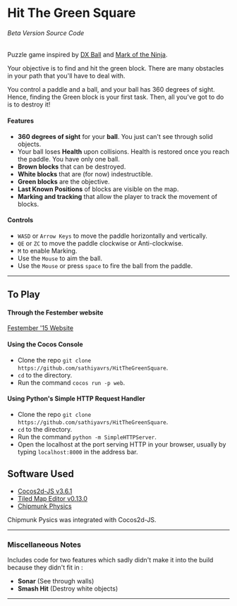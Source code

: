 # Hit The Green Square
###### Beta Version Source Code

Puzzle game inspired by [DX Ball](http://www.blitwise.com/superdxb.html) and [Mark of the Ninja](https://www.kleientertainment.com/games/mark-ninja).

Your objective is to find and hit the green block. There are many obstacles in your path that you'll have to deal with.

You control a paddle and a ball, and your ball has 360 degrees of sight. Hence, finding the Green block is your first task. Then, all you've got to do is to destroy it!

#### Features
* **360 degrees of sight** for your **ball**. You just can't see through solid objects. 
* Your ball loses **Health** upon collisions. Health is restored once you reach the paddle. You have only one ball.
* **Brown blocks** that can be destroyed.
* **White blocks** that are (for now) indestructible.
* **Green blocks** are the objective.
* **Last Known Positions** of blocks are visible on the map.
* **Marking and tracking** that allow the player to track the movement of blocks.

#### Controls
* `WASD` or `Arrow Keys` to move the paddle horizontally and vertically.
* `QE` or `ZC` to move the paddle clockwise or Anti-clockwise.
* `M` to enable Marking.
* Use the `Mouse` to aim the ball.
* Use the `Mouse` or press `space` to fire the ball from the paddle.

***
## To Play
#### Through the Festember website
[Festember '15 Website](http://games.festember.com/hit-the-green-square)

#### Using the Cocos Console
* Clone the repo `git clone https://github.com/sathiyavrs/HitTheGreenSquare`.
* `cd` to the directory.
* Run the command `cocos run -p web`.

#### Using Python's Simple HTTP Request Handler
* Clone the repo `git clone https://github.com/sathiyavrs/HitTheGreenSquare`.
* `cd` to the directory.
* Run the command `python -m SimpleHTTPServer`.
* Open the localhost at the port serving HTTP in your browser, usually by typing `localhost:8000` in the address bar.

## Software Used
* [Cocos2d-JS v3.6.1](https://github.com/cocos2d/cocos2d-js)
* [Tiled Map Editor v0.13.0](https://github.com/bjorn/tiled)
* [Chipmunk Physics](https://github.com/josephg/chipmunk-js)

Chipmunk Pysics was integrated with Cocos2d-JS.
***
### Miscellaneous Notes
Includes code for two features which sadly didn't make it into the build because they didn't fit in : 
* **Sonar** (See through walls)
* **Smash Hit** (Destroy white objects)

***
